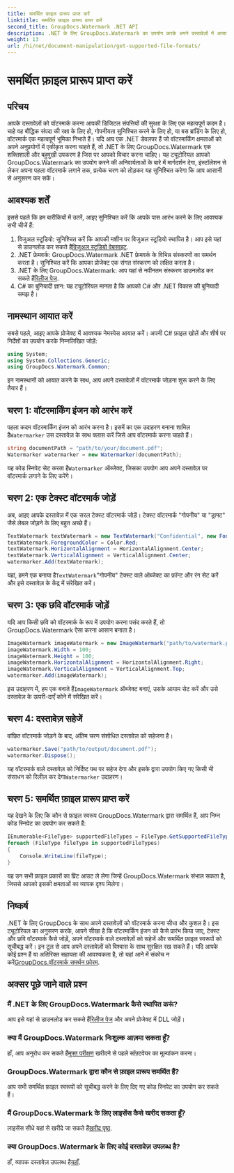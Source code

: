 ```yaml
---
title: समर्थित फ़ाइल प्रारूप प्राप्त करें
linktitle: समर्थित फ़ाइल प्रारूप प्राप्त करें
second_title: GroupDocs.Watermark .NET API
description: .NET के लिए GroupDocs.Watermark का उपयोग करके अपने दस्तावेज़ों में आसानी से वॉटरमार्क जोड़ें। अपनी डिजिटल संपत्तियों की सुरक्षा के लिए हमारी व्यापक, चरण-दर-चरण मार्गदर्शिका का पालन करें।
weight: 13
url: /hi/net/document-manipulation/get-supported-file-formats/
---
```


# समर्थित फ़ाइल प्रारूप प्राप्त करें

## परिचय
आपके दस्तावेज़ों को वॉटरमार्क करना आपकी डिजिटल संपत्तियों की सुरक्षा के लिए एक महत्वपूर्ण कदम है। चाहे वह बौद्धिक संपदा की रक्षा के लिए हो, गोपनीयता सुनिश्चित करने के लिए हो, या बस ब्रांडिंग के लिए हो, वॉटरमार्क एक महत्वपूर्ण भूमिका निभाते हैं। यदि आप एक .NET डेवलपर हैं जो वॉटरमार्किंग क्षमताओं को अपने अनुप्रयोगों में एकीकृत करना चाहते हैं, तो .NET के लिए GroupDocs.Watermark एक शक्तिशाली और बहुमुखी उपकरण है जिस पर आपको विचार करना चाहिए। यह ट्यूटोरियल आपको GroupDocs.Watermark का उपयोग करने की अनिवार्यताओं के बारे में मार्गदर्शन देगा, इंस्टॉलेशन से लेकर अपना पहला वॉटरमार्क लगाने तक, प्रत्येक चरण को तोड़कर यह सुनिश्चित करेगा कि आप आसानी से अनुसरण कर सकें।
## आवश्यक शर्तें
इससे पहले कि हम बारीकियों में उतरें, आइए सुनिश्चित करें कि आपके पास आरंभ करने के लिए आवश्यक सभी चीजें हैं:
1.  विजुअल स्टूडियो: सुनिश्चित करें कि आपकी मशीन पर विजुअल स्टूडियो स्थापित है। आप इसे यहां से डाउनलोड कर सकते हैं[विजुअल स्टूडियो वेबसाइट](https://visualstudio.microsoft.com/).
2. .NET फ्रेमवर्क: GroupDocs.Watermark .NET फ्रेमवर्क के विभिन्न संस्करणों का समर्थन करता है। सुनिश्चित करें कि आपका प्रोजेक्ट एक संगत संस्करण को लक्षित करता है।
3. .NET के लिए GroupDocs.Watermark: आप यहां से नवीनतम संस्करण डाउनलोड कर सकते हैं[रिलीज पेज](https://releases.groupdocs.com/Watermark/net/).
4. C# का बुनियादी ज्ञान: यह ट्यूटोरियल मानता है कि आपको C# और .NET विकास की बुनियादी समझ है।
## नामस्थान आयात करें
सबसे पहले, आइए आपके प्रोजेक्ट में आवश्यक नेमस्पेस आयात करें। अपनी C# फ़ाइल खोलें और शीर्ष पर निर्देशों का उपयोग करके निम्नलिखित जोड़ें:
```csharp
using System;
using System.Collections.Generic;
using GroupDocs.Watermark.Common;
```
इन नामस्थानों को आयात करने के साथ, आप अपने दस्तावेज़ों में वॉटरमार्क जोड़ना शुरू करने के लिए तैयार हैं।

## चरण 1: वॉटरमार्किंग इंजन को आरंभ करें
 पहला कदम वॉटरमार्किंग इंजन को आरंभ करना है। इसमें का एक उदाहरण बनाना शामिल है`Watermarker` उस दस्तावेज़ के साथ क्लास करें जिसे आप वॉटरमार्क करना चाहते हैं।
```csharp
string documentPath = "path/to/your/document.pdf";
Watermarker watermarker = new Watermarker(documentPath);
```
 यह कोड स्निपेट सेट करता है`Watermarker` ऑब्जेक्ट, जिसका उपयोग आप अपने दस्तावेज़ पर वॉटरमार्क लगाने के लिए करेंगे।
## चरण 2: एक टेक्स्ट वॉटरमार्क जोड़ें
अब, आइए आपके दस्तावेज़ में एक सरल टेक्स्ट वॉटरमार्क जोड़ें। टेक्स्ट वॉटरमार्क "गोपनीय" या "ड्राफ्ट" जैसे लेबल जोड़ने के लिए बहुत अच्छे हैं।
```csharp
TextWatermark textWatermark = new TextWatermark("Confidential", new Font("Arial", 36));
textWatermark.ForegroundColor = Color.Red;
textWatermark.HorizontalAlignment = HorizontalAlignment.Center;
textWatermark.VerticalAlignment = VerticalAlignment.Center;
watermarker.Add(textWatermark);
```
 यहां, हमने एक बनाया है`TextWatermark`"गोपनीय" टेक्स्ट वाले ऑब्जेक्ट का फ़ॉन्ट और रंग सेट करें और इसे दस्तावेज़ के केंद्र में संरेखित करें।
## चरण 3: एक छवि वॉटरमार्क जोड़ें
यदि आप किसी छवि को वॉटरमार्क के रूप में उपयोग करना पसंद करते हैं, तो GroupDocs.Watermark ऐसा करना आसान बनाता है।
```csharp
ImageWatermark imageWatermark = new ImageWatermark("path/to/watermark.png");
imageWatermark.Width = 100;
imageWatermark.Height = 100;
imageWatermark.HorizontalAlignment = HorizontalAlignment.Right;
imageWatermark.VerticalAlignment = VerticalAlignment.Top;
watermarker.Add(imageWatermark);
```
 इस उदाहरण में, हम एक बनाते हैं`ImageWatermark` ऑब्जेक्ट बनाएं, उसके आयाम सेट करें और उसे दस्तावेज़ के ऊपरी-दाएँ कोने में संरेखित करें।
## चरण 4: दस्तावेज़ सहेजें
वांछित वॉटरमार्क जोड़ने के बाद, अंतिम चरण संशोधित दस्तावेज़ को सहेजना है।
```csharp
watermarker.Save("path/to/output/document.pdf");
watermarker.Dispose();
```
 यह वॉटरमार्क वाले दस्तावेज़ को निर्दिष्ट पथ पर सहेज देगा और इसके द्वारा उपयोग किए गए किसी भी संसाधन को रिलीज़ कर देगा`Watermarker` उदाहरण।
## चरण 5: समर्थित फ़ाइल प्रारूप प्राप्त करें
यह देखने के लिए कि कौन से फ़ाइल स्वरूप GroupDocs.Watermark द्वारा समर्थित हैं, आप निम्न कोड स्निपेट का उपयोग कर सकते हैं:
```csharp
IEnumerable<FileType> supportedFileTypes = FileType.GetSupportedFileTypes();
foreach (FileType fileType in supportedFileTypes)
{
    Console.WriteLine(fileType);
}
```
यह उन सभी फ़ाइल प्रकारों का प्रिंट आउट ले लेगा जिन्हें GroupDocs.Watermark संभाल सकता है, जिससे आपको इसकी क्षमताओं का व्यापक दृश्य मिलेगा।
## निष्कर्ष
.NET के लिए GroupDocs के साथ अपने दस्तावेज़ों को वॉटरमार्क करना सीधा और कुशल है। इस ट्यूटोरियल का अनुसरण करके, आपने सीखा है कि वॉटरमार्किंग इंजन को कैसे प्रारंभ किया जाए, टेक्स्ट और छवि वॉटरमार्क कैसे जोड़ें, अपने वॉटरमार्क वाले दस्तावेज़ों को सहेजें और समर्थित फ़ाइल स्वरूपों को सूचीबद्ध करें। इन टूल से आप अपने दस्तावेज़ों को विश्वास के साथ सुरक्षित रख सकते हैं।
 यदि आपके कोई प्रश्न हैं या अतिरिक्त सहायता की आवश्यकता है, तो यहां आने में संकोच न करें[GroupDocs.वॉटरमार्क समर्थन फ़ोरम](https://forum.groupdocs.com/c/watermark/19).
## अक्सर पूछे जाने वाले प्रश्न
### मैं .NET के लिए GroupDocs.Watermark कैसे स्थापित करूं?
 आप इसे यहां से डाउनलोड कर सकते हैं[रिलीज पेज](https://releases.groupdocs.com/Watermark/net/) और अपने प्रोजेक्ट में DLL जोड़ें।
### क्या मैं GroupDocs.Watermark निःशुल्क आज़मा सकता हूँ?
 हाँ, आप अनुरोध कर सकते हैं[मुफ्त परीक्षण](https://releases.groupdocs.com/) खरीदने से पहले सॉफ़्टवेयर का मूल्यांकन करना।
### GroupDocs.Watermark द्वारा कौन से फ़ाइल प्रारूप समर्थित हैं?
आप सभी समर्थित फ़ाइल स्वरूपों को सूचीबद्ध करने के लिए दिए गए कोड स्निपेट का उपयोग कर सकते हैं।
### मैं GroupDocs.Watermark के लिए लाइसेंस कैसे खरीद सकता हूँ?
 लाइसेंस सीधे यहां से खरीदे जा सकते हैं[खरीद पृष्ठ](https://purchase.groupdocs.com/buy).
### क्या GroupDocs.Watermark के लिए कोई दस्तावेज़ उपलब्ध है?
 हाँ, व्यापक दस्तावेज़ उपलब्ध है[यहाँ](https://tutorials.groupdocs.com/Watermark/net/).